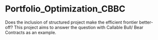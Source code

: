 # Portfolio_Optimization_CBBC
Does the inclusion of structured project make the efficient frontier better-off? This project aims to answer the question with Callable Bull/ Bear Contracts as an example. 

